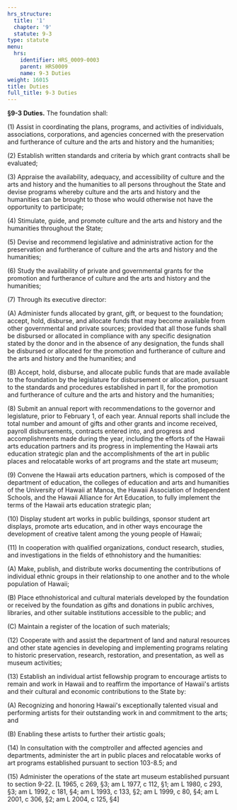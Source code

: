 ```yaml
---
hrs_structure:
  title: '1'
  chapter: '9'
  statute: 9-3
type: statute
menu:
  hrs:
    identifier: HRS_0009-0003
    parent: HRS0009
    name: 9-3 Duties
weight: 16015
title: Duties
full_title: 9-3 Duties
---
```

**§9-3 Duties.** The foundation shall:

(1) Assist in coordinating the plans, programs, and activities of individuals, associations, corporations, and agencies concerned with the preservation and furtherance of culture and the arts and history and the humanities;

(2) Establish written standards and criteria by which grant contracts shall be evaluated;

(3) Appraise the availability, adequacy, and accessibility of culture and the arts and history and the humanities to all persons throughout the State and devise programs whereby culture and the arts and history and the humanities can be brought to those who would otherwise not have the opportunity to participate;

(4) Stimulate, guide, and promote culture and the arts and history and the humanities throughout the State;

(5) Devise and recommend legislative and administrative action for the preservation and furtherance of culture and the arts and history and the humanities;

(6) Study the availability of private and governmental grants for the promotion and furtherance of culture and the arts and history and the humanities;

(7) Through its executive director:

(A) Administer funds allocated by grant, gift, or bequest to the foundation; accept, hold, disburse, and allocate funds that may become available from other governmental and private sources; provided that all those funds shall be disbursed or allocated in compliance with any specific designation stated by the donor and in the absence of any designation, the funds shall be disbursed or allocated for the promotion and furtherance of culture and the arts and history and the humanities; and

(B) Accept, hold, disburse, and allocate public funds that are made available to the foundation by the legislature for disbursement or allocation, pursuant to the standards and procedures established in part II, for the promotion and furtherance of culture and the arts and history and the humanities;

(8) Submit an annual report with recommendations to the governor and legislature, prior to February 1, of each year. Annual reports shall include the total number and amount of gifts and other grants and income received, payroll disbursements, contracts entered into, and progress and accomplishments made during the year, including the efforts of the Hawaii arts education partners and its progress in implementing the Hawaii arts education strategic plan and the accomplishments of the art in public places and relocatable works of art programs and the state art museum;

(9) Convene the Hawaii arts education partners, which is composed of the department of education, the colleges of education and arts and humanities of the University of Hawaii at Manoa, the Hawaii Association of Independent Schools, and the Hawaii Alliance for Art Education, to fully implement the terms of the Hawaii arts education strategic plan;

(10) Display student art works in public buildings, sponsor student art displays, promote arts education, and in other ways encourage the development of creative talent among the young people of Hawaii;

(11) In cooperation with qualified organizations, conduct research, studies, and investigations in the fields of ethnohistory and the humanities:

(A) Make, publish, and distribute works documenting the contributions of individual ethnic groups in their relationship to one another and to the whole population of Hawaii;

(B) Place ethnohistorical and cultural materials developed by the foundation or received by the foundation as gifts and donations in public archives, libraries, and other suitable institutions accessible to the public; and

(C) Maintain a register of the location of such materials;

(12) Cooperate with and assist the department of land and natural resources and other state agencies in developing and implementing programs relating to historic preservation, research, restoration, and presentation, as well as museum activities;

(13) Establish an individual artist fellowship program to encourage artists to remain and work in Hawaii and to reaffirm the importance of Hawaii's artists and their cultural and economic contributions to the State by:

(A) Recognizing and honoring Hawaii's exceptionally talented visual and performing artists for their outstanding work in and commitment to the arts; and

(B) Enabling these artists to further their artistic goals;

(14) In consultation with the comptroller and affected agencies and departments, administer the art in public places and relocatable works of art programs established pursuant to section 103-8.5; and

(15) Administer the operations of the state art museum established pursuant to section 9-22\. [L 1965, c 269, §3; am L 1977, c 112, §1; am L 1980, c 293, §3; am L 1992, c 181, §4; am L 1993, c 133, §2; am L 1999, c 80, §4; am L 2001, c 306, §2; am L 2004, c 125, §4]